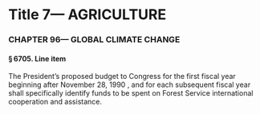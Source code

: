 
# Title 7— AGRICULTURE
### CHAPTER 96— GLOBAL CLIMATE CHANGE
#### § 6705. Line item

The President’s proposed budget to Congress for the first fiscal year beginning after November 28, 1990 , and for each subsequent fiscal year shall specifically identify funds to be spent on Forest Service international cooperation and assistance.
